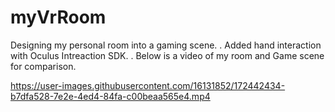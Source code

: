 # myVrRoom

Designing my personal room into a gaming scene. 
.
Added hand interaction with Oculus Intreaction SDK.
.
Below is a video of my room and Game scene for comparison. 


https://user-images.githubusercontent.com/16131852/172442434-b7dfa528-7e2e-4ed4-84fa-c00beaa565e4.mp4

